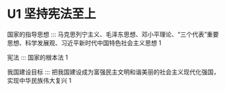 # U1 坚持宪法至上

国家的指导思想 ::: 马克思列宁主义、毛泽东思想、邓小平理论、“三个代表”重要思想、科学发展观、习近平新时代中国特色社会主义思想 1

宪法 ::: 国家的根本法 1

我国建设目标 ::: 把我国建设成为富强民主文明和谐美丽的社会主义现代化强国，实现中华民族伟大复兴 1



